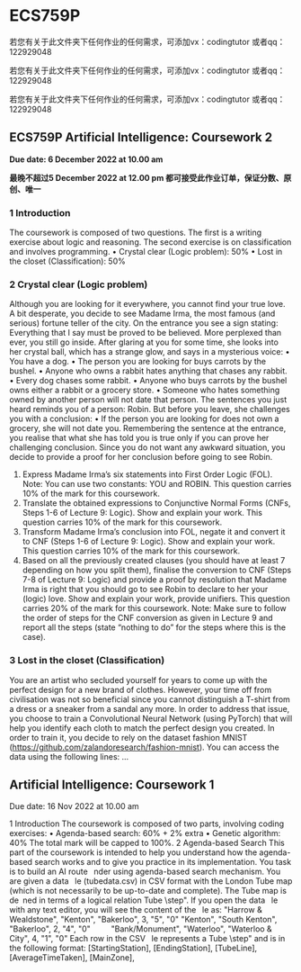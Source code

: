 # ECS759P 
若您有关于此文件夹下任何作业的任何需求，可添加vx：codingtutor 或者qq：122929048

若您有关于此文件夹下任何作业的任何需求，可添加vx：codingtutor 或者qq：122929048

若您有关于此文件夹下任何作业的任何需求，可添加vx：codingtutor 或者qq：122929048


## ECS759P Artificial Intelligence:  Coursework 2
**Due date: 6 December 2022 at 10.00 am**

**最晚不超过5 December 2022 at 12.00 pm 都可接受此作业订单，保证分数、原创、唯一**

### 1 Introduction
The coursework is composed of two questions. The first is a writing exercise about logic and reasoning.
The second exercise is on classification and involves programming.
• Crystal clear (Logic problem): 50%
• Lost in the closet (Classification): 50%


### 2 Crystal clear (Logic problem)
Although you are looking for it everywhere, you cannot find your true love. A bit desperate, you
decide to see Madame Irma, the most famous (and serious) fortune teller of the city. On the entrance
you see a sign stating: Everything that I say must be proved to be believed. More perplexed than ever,
you still go inside. After glaring at you for some time, she looks into her crystal ball, which has a
strange glow, and says in a mysterious voice:
• You have a dog.
• The person you are looking for buys carrots by the bushel.
• Anyone who owns a rabbit hates anything that chases any rabbit.
• Every dog chases some rabbit.
• Anyone who buys carrots by the bushel owns either a rabbit or a grocery store.
• Someone who hates something owned by another person will not date that person.
The sentences you just heard reminds you of a person: Robin. But before you leave, she challenges
you with a conclusion:
• If the person you are looking for does not own a grocery, she will not date you.
Remembering the sentence at the entrance, you realise that what she has told you is true only if you
can prove her challenging conclusion. Since you do not want any awkward situation, you decide to
provide a proof for her conclusion before going to see Robin.
1. Express Madame Irma’s six statements into First Order Logic (FOL). Note: You can use two
constants: YOU and ROBIN.
This question carries 10% of the mark for this coursework.
2. Translate the obtained expressions to Conjunctive Normal Forms (CNFs, Steps 1-6 of Lecture
9: Logic). Show and explain your work.
This question carries 10% of the mark for this coursework.
3. Transform Madame Irma’s conclusion into FOL, negate it and convert it to CNF (Steps 1-6 of
Lecture 9: Logic). Show and explain your work.
This question carries 10% of the mark for this coursework.
4. Based on all the previously created clauses (you should have at least 7 depending on how you
split them), finalise the conversion to CNF (Steps 7-8 of Lecture 9: Logic) and provide a proof
by resolution that Madame Irma is right that you should go to see Robin to declare to her your
(logic) love. Show and explain your work, provide unifiers.
This question carries 20% of the mark for this coursework.
Note: Make sure to follow the order of steps for the CNF conversion as given in Lecture 9 and report
all the steps (state “nothing to do” for the steps where this is the case).

### 3 Lost in the closet (Classification)
You are an artist who secluded yourself for years to come up with the perfect design for a new brand
of clothes. However, your time off from civilisation was not so beneficial since you cannot distinguish
a T-shirt from a dress or a sneaker from a sandal any more. In order to address that issue, you choose
to train a Convolutional Neural Network (using PyTorch) that will help you identify each cloth to
match the perfect design you created. In order to train it, you decide to rely on the dataset fashion
MNIST (https://github.com/zalandoresearch/fashion-mnist).
You can access the data using the following lines:
...



## Artificial Intelligence: Coursework 1

Due date: 16 Nov 2022 at 10.00 am



1 Introduction
The coursework is composed of two parts, involving coding exercises:
• Agenda-based search: 60% + 2% extra
• Genetic algorithm: 40%
The total mark will be capped to 100%.
2 Agenda-based Search
This part of the coursework is intended to help you understand how the agenda-based search works
and to give you practice in its implementation.
You task is to build an AI route  nder using agenda-based search mechanism. You are given a data  le
(tubedata.csv) in CSV format with the London Tube map (which is not necessarily to be up-to-date
and complete). The Tube map is de ned in terms of a logical relation Tube \step". If you open the
data  le with any text editor, you will see the content of the  le as:
"Harrow & Wealdstone", "Kenton", "Bakerloo", 3, "5", "0"
"Kenton", "South Kenton", "Bakerloo", 2, "4", "0"
     
"Bank/Monument", "Waterloo", "Waterloo & City", 4, "1", "0"
Each row in the CSV  le represents a Tube \step" and is in the following format:
[StartingStation], [EndingStation], [TubeLine], [AverageTimeTaken], [MainZone],
